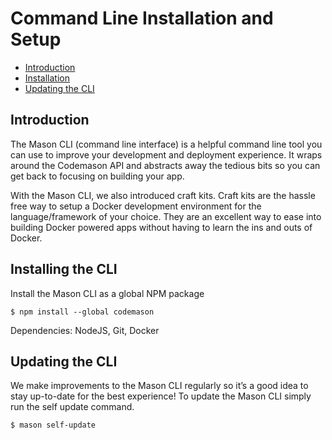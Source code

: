 # Command Line Installation and Setup

- [Introduction](#introduction)
- [Installation](#installing-the-cli)
- [Updating the CLI](#updating-the-cli)

<a name="introduction"></a>
## Introduction
The Mason CLI (command line interface) is a helpful command line tool you can use to improve your development and deployment experience. It wraps around the Codemason API and abstracts away the tedious bits so you can get back to focusing on building your app. 

With the Mason CLI, we also introduced craft kits. Craft kits are the hassle free way to setup a Docker development environment for the language/framework of your choice. They are an excellent way to ease into building Docker powered apps without having to learn the ins and outs of Docker.

<a name="installing-the-cli"></a>
## Installing the CLI 
Install the Mason CLI as a global NPM package

```
$ npm install --global codemason
```

Dependencies: NodeJS, Git, Docker

<a name="updating"></a>
## Updating the CLI
We make improvements to the Mason CLI regularly so it’s a good idea to stay up-to-date for the best experience! To update the Mason CLI simply run the self update command.

```
$ mason self-update
```
